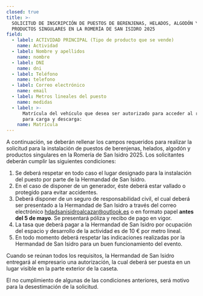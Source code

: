 ```yaml
---
closed: true
title: >-
  SOLICITUD DE INSCRIPCIÓN DE PUESTOS DE BERENJENAS, HELADOS, ALGODÓN Y
  PRODUCTOS SINGULARES EN LA ROMERÍA DE SAN ISIDRO 2025
field:
  - label: ACTIVIDAD PRINCIPAL (Tipo de producto que se vende)
    name: Actividad
  - label: Nombre y apellidos
    name: nombre
  - label: DNI
    name: dni
  - label: Teléfono
    name: telefono
  - label: Correo electrónico
    name: email
  - label: Metros lineales del puesto
    name: medidas
  - label: >-
      Matrícula del vehículo que desea ser autorizado para acceder al recinto
      para carga y descarga:
    name: Matrícula
---
```


A continuación, se deberán rellenar los campos requeridos para realizar la solicitud para la instalación de puestos de berenjenas, helados, algodón y productos singulares en la Romería de San Isidro 2025. Los solicitantes deberán cumplir las siguientes condiciones:

1. Se deberá respetar en todo caso el lugar designado para la instalación del puesto por parte de la Hermandad de San Isidro.
2. En el caso de disponer de un generador, éste deberá estar vallado o protegido para evitar accidentes.
3. Deberá disponer de un seguro de responsabilidad civil, el cual deberá ser presentado a la Hermandad de San Isidro a través del correo electrónico [hdadsanisidroalcazar@outlook.es](mailto:hdadsanisidroalcazar@outlook.es) o en formato papel **antes del 5 de mayo**. Se presentará póliza y recibo de pago en vigor.
4. La tasa que deberá pagar a la Hermandad de San Isidro por ocupación del espacio y desarrollo de la actividad es de 10 € por metro lineal.
5. En todo momento deberá respetar las indicaciones realizadas por la Hermandad de San Isidro para un buen funcionamiento del evento.

Cuando se reúnan todos los requisitos, la Hermandad de San Isidro entregará al empresario una autorización, la cual deberá ser puesta en un lugar visible en la parte exterior de la caseta.

El no cumplimiento de algunas de las condiciones anteriores, será motivo para la desestimación de la solicitud.
